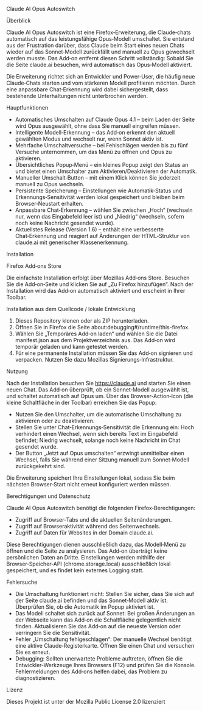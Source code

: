 
Claude AI Opus Autoswitch

Überblick

Claude AI Opus Autoswitch ist eine Firefox‑Erweiterung, die Claude‑chats automatisch auf das leistungsfähige Opus‑Modell umschaltet. Sie entstand aus der Frustration darüber, dass Claude beim Start eines neuen Chats wieder auf das Sonnet‑Modell zurückfällt und manuell zu Opus gewechselt werden musste. Das Add‑on entfernt diesen Schritt vollständig: Sobald Sie die Seite claude.ai besuchen, wird automatisch das Opus‑Modell aktiviert.

Die Erweiterung richtet sich an Entwickler und Power‑User, die häufig neue Claude‑Chats starten und vom stärkeren Modell profitieren möchten. Durch eine anpassbare Chat‑Erkennung wird dabei sichergestellt, dass bestehende Unterhaltungen nicht unterbrochen werden.

Hauptfunktionen

- Automatisches Umschalten auf Claude Opus 4.1 – beim Laden der Seite wird Opus ausgewählt, ohne dass Sie manuell eingreifen müssen.
- Intelligente Modell‑Erkennung – das Add‑on erkennt den aktuell gewählten Modus und wechselt nur, wenn Sonnet aktiv ist.
- Mehrfache Umschaltversuche – bei Fehlschlägen werden bis zu fünf Versuche unternommen, um das Menü zu öffnen und Opus zu aktivieren.
- Übersichtliches Popup‑Menü – ein kleines Popup zeigt den Status an und bietet einen Umschalter zum Aktivieren/Deaktivieren der Automatik.
- Manueller Umschalt‑Button – mit einem Klick können Sie jederzeit manuell zu Opus wechseln.
- Persistente Speicherung – Einstellungen wie Automatik‑Status und Erkennungs‑Sensitivität werden lokal gespeichert und bleiben beim Browser‑Neustart erhalten.
- Anpassbare Chat‑Erkennung – wählen Sie zwischen „Hoch“ (wechseln nur, wenn das Eingabefeld leer ist) und „Niedrig“ (wechseln, sofern noch keine Nachricht gesendet wurde).
- Aktuellstes Release (Version 1.6) – enthält eine verbesserte Chat‑Erkennung und reagiert auf Änderungen der HTML‑Struktur von claude.ai mit generischer Klassenerkennung.

Installation

Firefox Add‑ons Store

Die einfachste Installation erfolgt über Mozillas Add‑ons Store. Besuchen Sie die Add‑on‑Seite und klicken Sie auf „Zu Firefox hinzufügen“. Nach der Installation wird das Add‑on automatisch aktiviert und erscheint in Ihrer Toolbar.

Installation aus dem Quellcode / lokale Entwicklung

1. Dieses Repository klonen oder als ZIP herunterladen.
2. Öffnen Sie in Firefox die Seite about:debugging#/runtime/this-firefox.
3. Wählen Sie „Temporäres Add‑on laden“ und wählen Sie die Datei manifest.json aus dem Projektverzeichnis aus. Das Add‑on wird temporär geladen und kann getestet werden.
4. Für eine permanente Installation müssen Sie das Add‑on signieren und verpacken. Nutzen Sie dazu Mozillas Signierungs‑Infrastruktur.

Nutzung

Nach der Installation besuchen Sie https://claude.ai und starten Sie einen neuen Chat. Das Add‑on überprüft, ob ein Sonnet‑Modell ausgewählt ist, und schaltet automatisch auf Opus um. Über das Browser‑Action‑Icon (die kleine Schaltfläche in der Toolbar) erreichen Sie das Popup:

- Nutzen Sie den Umschalter, um die automatische Umschaltung zu aktivieren oder zu deaktivieren.
- Stellen Sie unter Chat‑Erkennungs‑Sensitivität die Erkennung ein: Hoch verhindert einen Wechsel, wenn sich bereits Text im Eingabefeld befindet; Niedrig wechselt, solange noch keine Nachricht im Chat gesendet wurde.
- Der Button „Jetzt auf Opus umschalten“ erzwingt unmittelbar einen Wechsel, falls Sie während einer Sitzung manuell zum Sonnet‑Modell zurückgekehrt sind.

Die Erweiterung speichert Ihre Einstellungen lokal, sodass Sie beim nächsten Browser‑Start nicht erneut konfiguriert werden müssen.

Berechtigungen und Datenschutz

Claude AI Opus Autoswitch benötigt die folgenden Firefox‑Berechtigungen:

- Zugriff auf Browser‑Tabs und die aktuellen Seitenänderungen.
- Zugriff auf Browseraktivität während des Seitenwechsels.
- Zugriff auf Daten für Websites in der Domain claude.ai.

Diese Berechtigungen dienen ausschließlich dazu, das Modell‑Menü zu öffnen und die Seite zu analysieren. Das Add‑on überträgt keine persönlichen Daten an Dritte. Einstellungen werden mithilfe der Browser‑Speicher‑API (chrome.storage.local) ausschließlich lokal gespeichert, und es findet kein externes Logging statt.

Fehlersuche

- Die Umschaltung funktioniert nicht: Stellen Sie sicher, dass Sie sich auf der Seite claude.ai befinden und das Sonnet‑Modell aktiv ist. Überprüfen Sie, ob die Automatik im Popup aktiviert ist.
- Das Modell schaltet sich zurück auf Sonnet: Bei großen Änderungen an der Webseite kann das Add‑on die Schaltfläche gelegentlich nicht finden. Aktualisieren Sie das Add‑on auf die neueste Version oder verringern Sie die Sensitivität.
- Fehler „Umschaltung fehlgeschlagen“: Der manuelle Wechsel benötigt eine aktive Claude‑Registerkarte. Öffnen Sie einen Chat und versuchen Sie es erneut.
- Debugging: Sollten unerwartete Probleme auftreten, öffnen Sie die Entwickler‑Werkzeuge Ihres Browsers (F12) und prüfen Sie die Konsole. Fehlermeldungen des Add‑ons helfen dabei, das Problem zu diagnostizieren.

Lizenz

Dieses Projekt ist unter der Mozilla Public License 2.0 lizenziert
